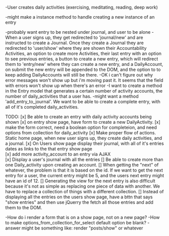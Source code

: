 <!-- -User
  -name
  -email
  -password
  -has a journal
  -has many activities
  -has many entries through journal

-Journal
  -name
  -belongs to a user
  -has many entires -->

<!-- -Entry
  -belongs to a user through journal -->
  <!-- -has many activities through users...
  -completed, dependent on activities
  -duration, dependent on activities
  -notes -->


<!-- -Activity
  -name
  -daily goal for activity
  -belongs to a user
  -belongs to entry through user -->

-User creates daily activities (exercising, meditating, reading, deep work)
<!-- -Journal has many entries.
-Entries comment daily on individual users activities. completed or not, how long doing activity, notes on that days activity.
-I'm thinking I need a journal that has a name.
-Then entries that belong to a journal. But the entries are just checkmarks on preexisting things that the user has set up.
-So i would want a user to sign up, be asked what daily activities they want to be held accountable for. that would create a users daily_activities.
-A daily_activity model would have a name, boolean of true or false for that day, and a notes
-How would you then regenerate a individual users daily_activities.
-Maybe it would just be part of the user model...
-A user creates their own daily_activities, daily_activities have a name and description. A user has a journal. A journal has many entries. An entry is a checkbox for each of the current user's daily activities, and for how long, and any additional notes. -->
-might make a instance method to handle creating a new instance of an entry
<!-- -Have a model for Events. A user creates their events, it has a name, duration.
-A user creates their Event. An event has a name. An Event has many entries. An Entry has name which is event_name_entry, a duration, date, and a note, and belongs to one Journal and one User. A Journal has belongs to a User, and has a name, and has many entries. -->

<!-- -"rails g model Journal user:references name" (creates association, creates index, helps with queries, best for inner joins)
-dependent: :destroy -->
-probably want entry to be nested under journal, and user to be alone
-When a user signs up, they get redirected to 'journal/new' and are instructed to create a Journal. Once they create a Journal they are redirected to 'user/show' where they are shown their Accountability Activities, an option to create more Activities, their last entry with an option to see previous entries, a button to create a new entry, which will redirect them to 'entry/new' where they can create a new entry, and a DailyAccount, on submit the new entry will be appended to the DOM, and the option to to keep adding DailyAccounts will still be there.
-OK i can't figure out why error messages won't show up but i'm moving past it. It seems that the field with errors won't show up when there's an error
-I want to create a method in the Entry model that generates a certain number of activity accounts, the number of daily_activities that a user has.
-might want a method 'add_entry_to_journal'. We want to be able to create a complete entry, with all of it's completed daily_activities.

TODO:
[x] Be able to create an entry with daily activity accounts being shown
[x] on entry show page, have form to create a new DailyActivity.
    [x] make the form correct, need a boolean option for completeion, and need options from collection for daily_activity
[x] Make proper flow of actions. Static home page, when new user signs up, they create daily activities, and a journal.
[x] On Users show page display their journal, with all of it's entries dates as links to the that entry show page    
[x] add more activity_account to an entry via AJAX  
[x] Display a user's journal with all the entries
[] Be able to create more than one Daily_activity upon creating an account.
[] When getting the "next" of whatever, the problem is that it is based on the id. If we want to get the next entry for a user, the current entry might be 5, and the users next entry might have an id of 12.
[] Generating the view for the next entry is also difficult because it's not as simple as replacing one piece of data with another. We have to replace a collection of things with a different collection.
[] Instead of displaying all the entries on the users show page, have a bttn that says "show entries" and then use jQuerry the fetch all those entries and add them to the DOM.




-How do i render a form that is on a show page, not on a new page?
-How to make options_from_collection_for_select default option be blank?
  -answer might be something like: render "posts/show" or whatever
